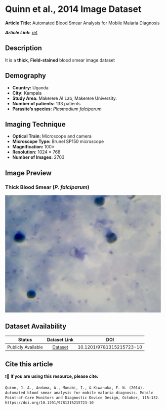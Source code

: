 # Quinn et al., 2014 Image Dataset   
**Article Title:** Automated Blood Smear Analysis for Mobile Malaria Diagnosis

**_Article Link_:** [ref](https://www.researchgate.net/publication/266146329_Automated_Blood_Smear_Analysis_for_Mobile_Malaria_Diagnosis)

## **Description**
It is a **thick**, **Field-stained** blood smear image dataset 

## **Demography**
+ **Country:** Uganda
+ **City:** Kampala
+ **Study Area:** Makerere AI Lab, Makerere University.
+ **Number of patients:** 133 patients
+ **Parasite’s species:** _Plasmodium falciparum_


## **Imaging Technique**
+ **Optical Train:** Microscope and camera
+ **Microscope Type:** Brunel SP150 microscope
+ **Magnification:** 100×
+ **Resolution:** 1024 × 768 
+ **Number of Images:** 2703


## **Image Preview**
### **Thick Blood Smear (_P. falciparum_)**
![Figure 2](https://github.com/ItunuIsewon/Malaria-Blood-Smear-Images/blob/main/Images/Koirala%20et%20al..jpg)


## **Dataset Availability**

|**Status**|**Dataset Link**|**DOI**|
|:---:|:---:|:---:|
|Publicly Available| [Dataset](https://air.ug/microscopy_dataset/)|10.1201/9781315215723-10|


## **Cite this article**

❗🛑 **If you are using this resource, please cite:**
```
Quinn, J. A., Andama, A., Munabi, I., & Kiwanuka, F. N. (2014). Automated blood smear analysis for mobile malaria diagnosis. Mobile Point-of-Care Monitors and Diagnostic Device Design, October, 115–132. https://doi.org/10.1201/9781315215723-10
```
